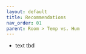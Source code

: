 ```yaml
---
layout: default
title: Recommendations
nav_order: 01
parent: Room > Temp vs. Hum
---
```


- text tbd
